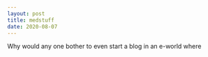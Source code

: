 ```yaml
---
layout: post
title: medstuff
date: 2020-08-07
---
```

Why would any one bother to even start a blog in an e-world where 
